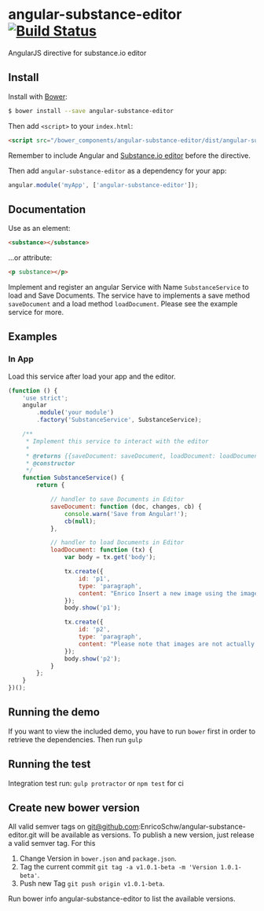 # angular-substance-editor [![Build Status](https://travis-ci.org/EnricoSchw/angular-substance-editor.svg?branch=master)](https://travis-ci.org/EnricoSchw/angular-substance-editor)

AngularJS directive for substance.io editor


## Install

Install with [Bower](https://bower.io/):

```sh
$ bower install --save angular-substance-editor
```

Then add `<script>` to your `index.html`:

```html
<script src="/bower_components/angular-substance-editor/dist/angular-substance-editor.js"></script>
```

Remember to include Angular and [Substance.io editor](https://github.com/substance/substance) before the directive.

Then add `angular-substance-editor` as a dependency for your app:

```javascript
angular.module('myApp', ['angular-substance-editor']);
```
 
## Documentation

Use as an element:
```html
<substance></substance>
```

...or attribute:
```html
<p substance></p>
```

Implement and register an angular Service with Name `SubstanceService` to load and Save Documents. The service have to implements a save method `saveDocument` and a load method `loadDocument`. Please see the example service for more.

## Examples

### In App

Load this service after load your app and the editor.

```javascript
(function () {
    'use strict';
    angular
        .module('your module')
        .factory('SubstanceService', SubstanceService);

    /**
     * Implement this service to interact with the editor
     *
     * @returns {{saveDocument: saveDocument, loadDocument: loadDocument}}
     * @constructor
     */
    function SubstanceService() {
        return {

            // handler to save Documents in Editor
            saveDocument: function (doc, changes, cb) {
                console.warn('Save from Angular!');
                cb(null);
            },

            // handler to load Documents in Editor
            loadDocument: function (tx) {
                var body = tx.get('body');

                tx.create({
                    id: 'p1',
                    type: 'paragraph',
                    content: "Enrico Insert a new image using the image tool."
                });
                body.show('p1');

                tx.create({
                    id: 'p2',
                    type: 'paragraph',
                    content: "Please note that images are not actually uploaded in this example. You would need to provide a custom file client that talks to an image store. See FileClientStub which reveals the API you have to implement."
                });
                body.show('p2');
            }
        };
    }
})();
```

## Running the demo
If you want to view the included demo, you have to run `bower` first in order to retrieve the dependencies. Then run `gulp`


## Running the test

Integration test run: `gulp protractor` or `npm test` for ci

## Create new bower version

All valid semver tags on git@github.com:EnricoSchw/angular-substance-editor.git will be available as versions.
To publish a new version, just release a valid semver tag. For this

  1. Change Version in `bower.json` and `package.json`.
  2. Tag the current commit `git tag -a v1.0.1-beta -m 'Version 1.0.1-beta'`.
  3. Push new Tag `git push origin v1.0.1-beta`.

Run bower info angular-substance-editor to list the available versions.
